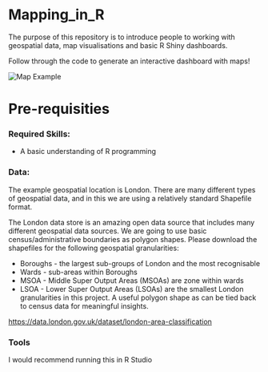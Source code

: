 # Mapping_in_R

The purpose of this repository is to introduce people to working with geospatial data, map visualisations and basic R Shiny dashboards. 

Follow through the code to generate an interactive dashboard with maps!

![Map Example](https://github.com/pollyestewart/Mapping_in_R/blob/main/2021-07-30%2023.52.43.gif)


# Pre-requisities

### Required Skills:
- A basic understanding of R programming

### Data:
The example geospatial location is London. There are many different types of geospatial data, and in this we are using a relatively standard Shapefile format. 

The London data store is an amazing open data source that includes many different geospatial data sources. We are going to use basic census/administrative boundaries as polygon shapes. Please download the shapefiles for the following geospatial granularities:

- Boroughs - the largest sub-groups of London and the most recognisable
- Wards - sub-areas within Boroughs
- MSOA - Middle Super Output Areas (MSOAs) are zone within wards
- LSOA - Lower Super Output Areas (LSOAs) are the smallest London granularities in this project. A useful polygon shape as can be tied back to census data for meaningful insights.

https://data.london.gov.uk/dataset/london-area-classification

### Tools
I would recommend running this in R Studio




